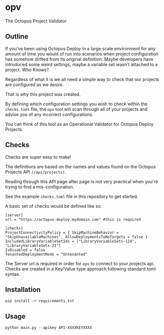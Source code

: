 # opv
The Octopus Project Validator

## Outline

If you've been using Octopus Deploy in a large scale environment for any amount of time you would of run into scenarios when project configuration has somehow drifted from its original definition.
Maybe developers have introduced some weird settings, maybe a variable set wasn't attached to a project. Who Knows?

Regardless of what it is we all need a simple way to check that our projects are configured as we desire.

That is why this project was created.

By defining which configuration settings you wish to check within the `checks.toml` file, the `opv` tool will scan through all of your projects and advise you of any incorrect configurations.

You can think of this tool as an Operational Validator for Octopus Deploy Projects.

## Checks

Checks are super easy to make!

The definitions are based on the names and values found on the Octopus Projects API `(/api/projects)`.

Reading through this API page after page is not very practical when you're trying to find a mis-configuration.

See the example `checks.toml` file in this repository to get started.

A basic set of checks would be defined like so:

```
[server]
url = "https://octopus-deploy.mydomain.com" #this is required

[checks]
ProjectConnectivityPolicy = { SkipMachineBehavior = "SkipUnavailableMachines", AllowDeploymentsToNoTargets = false }
IncludedLibraryVariableSetIds = ["LibraryVariableSets-124", "LibraryVariableSets-21"]
IsDisabled = false
TenantedDeploymentMode = "Untenanted"
```

The Server url is required in order for `opv` to connect to your projects api.
Checks are created in a Key/Value type approach following standard toml syntax.

## Installation

`pip install -r requirements.txt`

## Usage

`python main.py --apikey API-XXXXKEYXXXX`
